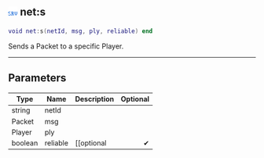 ## ![server](.gitbook/assets/server.png) net:s


```lua
void net:s(netId, msg, ply, reliable) end
```

Sends a Packet to a specific Player.


------
## Parameters

| Type   | Name | Description              | Optional |
| ------ | ---- | ------------------------ | -------: |
| string | netId |  |  |
| Packet | msg |  |  |
| Player | ply |  |  |
| boolean | reliable | [[optional | ✔ |


